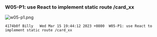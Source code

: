 ### W05-P1: use React to implement static route /card_xx
 
![w05-p1.png](https://erogcveccbzsyhbgputf.supabase.co/storage/v1/object/public/demo-xx/md_img/w05-p1.png)
 
```
4174b0f Billy   Wed Mar 15 19:44:12 2023 +0800  W05-P1: use React to implement static route /card_xx
```